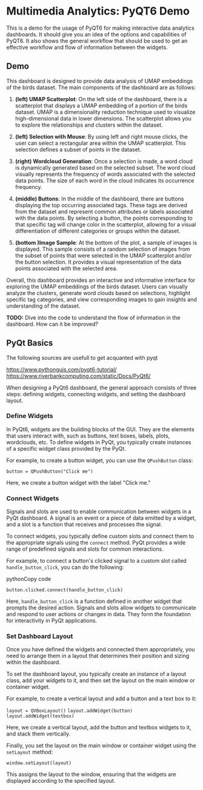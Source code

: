 # Multimedia Analytics: PyQT6 Demo

This is a demo for the usage of PyQT6 for making interactive data analytics dashboards. It should give you an idea of the options and capabilities of PyQT6. It also shows the general workflow that should be used to get an effective workflow and flow of information between the widgets. 


## Demo

This dashboard is designed to provide data analysis of UMAP embeddings of the birds dataset. The main components of the dashboard are as follows:

1. **(left) UMAP Scatterplot**: On the left side of the dashboard, there is a scatterplot that displays a UMAP embedding of a portion of the birds dataset. UMAP is a dimensionality reduction technique used to visualize high-dimensional data in lower dimensions. The scatterplot allows you to explore the relationships and clusters within the dataset.

1. **(left) Selection with Mouse**: By using left and right mouse clicks, the user can select a rectangular area within the UMAP scatterplot. This selection defines a subset of points in the dataset. 

2. **(right) Wordcloud Generation**: Once a selection is made, a word cloud is dynamically generated based on the selected subset. The word cloud visually represents the frequency of words associated with the selected data points. The size of each word in the cloud indicates its occurrence frequency.

3. **(middle) Buttons**: In the middle of the dashboard, there are buttons displaying the top occurring associated tags. These tags are derived from the dataset and represent common attributes or labels associated with the data points. By selecting a button, the points corresponding to that specific tag will change color in the scatterplot, allowing for a visual differentiation of different categories or groups within the dataset.

5. **(bottom )Image Sample**: At the bottom of the plot, a sample of images is displayed. This sample consists of a random selection of images from the subset of points that were selected in the UMAP scatterplot and/or the button selection. It provides a visual representation of the data points associated with the selected area.

Overall, this dashboard provides an interactive and informative interface for exploring the UMAP embeddings of the birds dataset. Users can visually analyze the clusters, generate word clouds based on selections, highlight specific tag categories, and view corresponding images to gain insights and understanding of the dataset.

**TODO:** Dive into the code to understand the flow of information in the dashboard. How can it be improved? 

## PyQt Basics

The following sources are usefull to get acquanted with pyqt 

https://www.pythonguis.com/pyqt6-tutorial/ 
https://www.riverbankcomputing.com/static/Docs/PyQt6/

When designing a PyQt6 dashboard, the general approach consists of three steps: defining widgets, connecting widgets, and setting the dashboard layout. 

### Define Widgets

In PyQt6, widgets are the building blocks of the GUI. They are the elements that users interact with, such as buttons, text boxes, labels, plots, wordclouds, etc. To define widgets in PyQt, you typically create instances of a specific widget class provided by the PyQt. 

For example, to create a button widget, you can use the `QPushButton` class:

`button = QPushButton("Click me")`

Here, we create a button widget with the label "Click me."

### Connect Widgets

Signals and slots are used to enable communication between widgets in a PyQt dashboard. A signal is an event or a piece of data emitted by a widget, and a slot is a function that receives and processes the signal.

To connect widgets, you typically define custom slots and connect them to the appropriate signals using the `connect` method. PyQt provides a wide range of predefined signals and slots for common interactions.

For example, to connect a button's clicked signal to a custom slot called `handle_button_click`, you can do the following:

pythonCopy code

`button.clicked.connect(handle_button_click)`

Here, `handle_button_click` is a function defined in another widget that prompts the desired action. 
Signals and slots allow widgets to communicate and respond to user actions or changes in data. They form the foundation for interactivity in PyQt applications.

### Set Dashboard Layout

Once you have defined the widgets and connected them appropriately, you need to arrange them in a layout that determines their position and sizing within the dashboard. 

To set the dashboard layout, you typically create an instance of a layout class, add your widgets to it, and then set the layout on the main window or container widget.

For example, to create a vertical layout and add a button and a text box to it:

`layout = QVBoxLayout()`
`layout.addWidget(button)`
`layout.addWidget(textbox)`

Here, we create a vertical layout, add the button and textbox widgets to it, and stack them vertically.

Finally, you set the layout on the main window or container widget using the `setLayout` method:

`window.setLayout(layout)`

This assigns the layout to the window, ensuring that the widgets are displayed according to the specified layout.